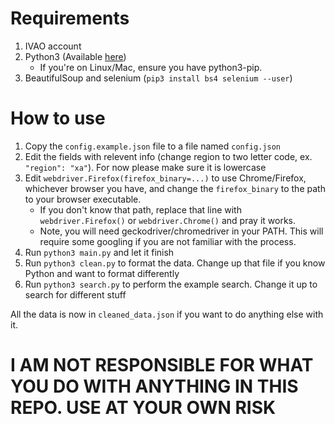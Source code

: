# Requirements
1. IVAO account
2. Python3 (Available [here](https://python.org))
    - If you're on Linux/Mac, ensure you have python3-pip.
4. BeautifulSoup and selenium (`pip3 install bs4 selenium --user`)

# How to use
1. Copy the `config.example.json` file to a file named `config.json`
2. Edit the fields with relevent info (change region to two letter code, ex. `"region": "xa"`). For now please make sure it is lowercase
3. Edit `webdriver.Firefox(firefox_binary=...)` to use Chrome/Firefox, whichever browser you have, and change the `firefox_binary` to the path to your browser executable. 
    - If you don't know that path, replace that line with `webdriver.Firefox()` or `webdriver.Chrome()` and pray it works. 
    - Note, you will need geckodriver/chromedriver in your PATH. This will require some googling if you are not familiar with the process. 
4. Run `python3 main.py` and let it finish
5. Run `python3 clean.py` to format the data. Change up that file if you know Python and want to format differently
6. Run `python3 search.py` to perform the example search. Change it up to search for different stuff

All the data is now in `cleaned_data.json` if you want to do anything else with it. 


# I AM NOT RESPONSIBLE FOR WHAT YOU DO WITH ANYTHING IN THIS REPO. USE AT YOUR OWN RISK
